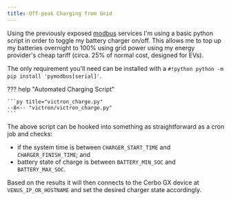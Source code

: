 ```yaml
---
title: Off-peak Charging from Grid
---
```


Using the previously exposed [modbus](victron.md) services I'm using a basic python script in order to toggle my battery charger on/off. This allows me to top up my batteries overnight to 100% using grid power using my energy provider's cheap tariff (circa. 25% of normal cost, designed for EVs).

The only requirement you'll need can be installed with a `#!python python -m pip install 'pymodbus[serial]'`.

??? help "Automated Charging Script"

    ```py title="victron_charge.py"
    --8<-- "victron/victron_charge.py"
    ```

The above script can be hooked into something as straightforward as a cron job and checks:

- if the system time is between `CHARGER_START_TIME` and `CHARGER_FINISH_TIME`; and
- battery state of charge is between `BATTERY_MIN_SOC` and `BATTERY_MAX_SOC`.

Based on the results it will then connects to the Cerbo GX device at `VENUS_IP_OR_HOSTNAME` and set the desired charger state accordingly.
